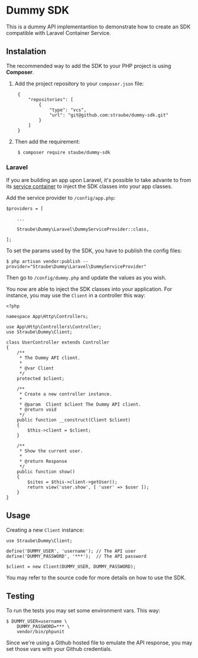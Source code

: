 # Dummy SDK

This is a dummy API implementantion to demonstrate how to create an SDK compatible with Laravel Container Service.


## Instalation

The recommended way to add the SDK to your PHP project is using **Composer**.

1. Add the project repository to your `composer.json` file:
    
        {
            "repositories": [
                {
                    "type": "vcs",
                    "url": "git@github.com:straube/dummy-sdk.git"
                }
            ]
        }
    
2. Then add the requirement:
    
        $ composer require staube/dummy-sdk


### Laravel

If you are building an app upon Laravel, it's possible to take advante to from its 
[service container](https://laravel.com/docs/container) to inject the SDK classes into your app classes.

Add the service provider to `/config/app.php`:

    $providers = [
        
        ...
        
        Straube\Dummy\Laravel\DummyServiceProvider::class,
        
    ];

To set the params used by the SDK, you have to publish the config files:

    $ php artisan vendor:publish --provider="Straube\Dummy\Laravel\DummyServiceProvider"

Then go to `/config/dummy.php` and update the values as you wish.

You now are able to inject the SDK classes into your application. For instance, you may use the `Client` in a controller 
this way:

    <?php
    
    namespace App\Http\Controllers;
    
    use App\Http\Controllers\Controller;
    use Straube\Dummy\Client;
    
    class UserController extends Controller
    {
        /**
         * The Dummy API client.
         *
         * @var Client
         */
        protected $client;
        
        /**
         * Create a new controller instance.
         *
         * @param  Client $client The Dummy API client.
         * @return void
         */
        public function __construct(Client $client)
        {
            $this->client = $client;
        }
        
        /**
         * Show the current user.
         *
         * @return Response
         */
        public function show()
        {
            $sites = $this->client->getUser();
            return view('user.show', [ 'user' => $user ]);
        }
    }


## Usage

Creating a new `Client` instance:

    use Straube\Dummy\Client;
    
    define('DUMMY_USER', 'username'); // The API user
    define('DUMMY_PASSWORD', '***');  // The API password
    
    $client = new Client(DUMMY_USER, DUMMY_PASSWORD);

You may refer to the source code for more details on how to use the SDK.


## Testing

To run the tests you may set some environment vars. This way:

    $ DUMMY_USER=username \
        DUMMY_PASSWORD=*** \
        vendor/bin/phpunit

Since we're using a Github hosted file to emulate the API response, you may set those vars with your Github credentials.

